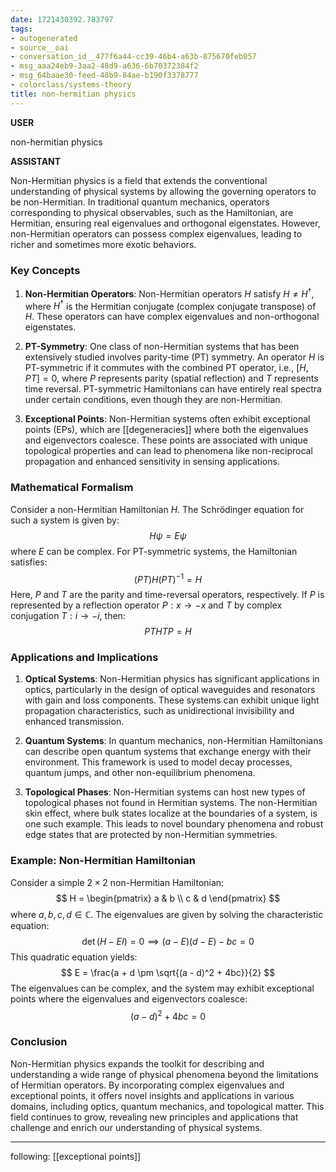 ```yaml
---
date: 1721430392.783797
tags:
- autogenerated
- source__oai
- conversation_id__477f6a44-cc39-46b4-a63b-875670feb057
- msg_aaa24eb9-3aa2-48d9-a636-6b70372384f2
- msg_64baae30-feed-48b9-84ae-b190f3378777
- colorclass/systems-theory
title: non-hermitian physics
---
```


**USER**

non-hermitian physics


**ASSISTANT**

Non-Hermitian physics is a field that extends the conventional understanding of physical systems by allowing the governing operators to be non-Hermitian. In traditional quantum mechanics, operators corresponding to physical observables, such as the Hamiltonian, are Hermitian, ensuring real eigenvalues and orthogonal eigenstates. However, non-Hermitian operators can possess complex eigenvalues, leading to richer and sometimes more exotic behaviors.

### Key Concepts

1. **Non-Hermitian Operators**:
   Non-Hermitian operators $H$ satisfy $H \neq H^\dagger$, where $H^\dagger$ is the Hermitian conjugate (complex conjugate transpose) of $H$. These operators can have complex eigenvalues and non-orthogonal eigenstates.

2. **PT-Symmetry**:
   One class of non-Hermitian systems that has been extensively studied involves parity-time (PT) symmetry. An operator $H$ is PT-symmetric if it commutes with the combined PT operator, i.e., $[H, PT] = 0$, where $P$ represents parity (spatial reflection) and $T$ represents time reversal. PT-symmetric Hamiltonians can have entirely real spectra under certain conditions, even though they are non-Hermitian.

3. **Exceptional Points**:
   Non-Hermitian systems often exhibit exceptional points (EPs), which are [[degeneracies]] where both the eigenvalues and eigenvectors coalesce. These points are associated with unique topological properties and can lead to phenomena like non-reciprocal propagation and enhanced sensitivity in sensing applications.

### Mathematical Formalism

Consider a non-Hermitian Hamiltonian $H$. The Schrödinger equation for such a system is given by:
$$
H \psi = E \psi
$$
where $E$ can be complex. For PT-symmetric systems, the Hamiltonian satisfies:
$$
(PT) H (PT)^{-1} = H
$$
Here, $P$ and $T$ are the parity and time-reversal operators, respectively. If $P$ is represented by a reflection operator $P: x \rightarrow -x$ and $T$ by complex conjugation $T: i \rightarrow -i$, then:
$$
P T H T P = H
$$

### Applications and Implications

1. **Optical Systems**:
   Non-Hermitian physics has significant applications in optics, particularly in the design of optical waveguides and resonators with gain and loss components. These systems can exhibit unique light propagation characteristics, such as unidirectional invisibility and enhanced transmission.

2. **Quantum Systems**:
   In quantum mechanics, non-Hermitian Hamiltonians can describe open quantum systems that exchange energy with their environment. This framework is used to model decay processes, quantum jumps, and other non-equilibrium phenomena.

3. **Topological Phases**:
   Non-Hermitian systems can host new types of topological phases not found in Hermitian systems. The non-Hermitian skin effect, where bulk states localize at the boundaries of a system, is one such example. This leads to novel boundary phenomena and robust edge states that are protected by non-Hermitian symmetries.

### Example: Non-Hermitian Hamiltonian

Consider a simple $2 \times 2$ non-Hermitian Hamiltonian:
$$
H = \begin{pmatrix}
  a & b \\
  c & d
\end{pmatrix}
$$
where $a, b, c, d \in \mathbb{C}$. The eigenvalues are given by solving the characteristic equation:
$$
\det(H - E I) = 0 \implies (a - E)(d - E) - bc = 0
$$
This quadratic equation yields:
$$
E = \frac{a + d \pm \sqrt{(a - d)^2 + 4bc}}{2}
$$
The eigenvalues can be complex, and the system may exhibit exceptional points where the eigenvalues and eigenvectors coalesce:
$$
(a - d)^2 + 4bc = 0
$$

### Conclusion

Non-Hermitian physics expands the toolkit for describing and understanding a wide range of physical phenomena beyond the limitations of Hermitian operators. By incorporating complex eigenvalues and exceptional points, it offers novel insights and applications in various domains, including optics, quantum mechanics, and topological matter. This field continues to grow, revealing new principles and applications that challenge and enrich our understanding of physical systems.


---


following: [[exceptional points]]